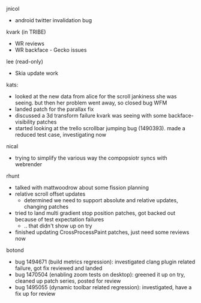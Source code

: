 jnicol
  * android twitter invalidation bug

kvark (in TRIBE)
  * WR reviews
  * WR backface - Gecko issues

lee (read-only)
  * Skia update work

kats:
  * looked at the new data from alice for the scroll jankiness she was seeing. but then her problem went away, so closed bug WFM
  * landed patch for the parallax fix
  * discussed a 3d transform failure kvark was seeing with some backface-visibility patches
  * started looking at the trello scrollbar jumping bug (1490393). made a reduced test case, investigating now

nical
  * trying to simplify the various way the compopsiotr syncs with webrender

rhunt
  * talked with mattwoodrow about some fission planning
  * relative scroll offset updates
    * determined we need to support absolute and relative updates, changing patches
  * tried to land multi gradient stop position patches, got backed out because of test expectation failures
    * .. that didn't show up on try
  * finished updating CrossProcessPaint patches, just need some reviews now

botond
  * bug 1494671 (build metrics regression): investigated clang plugin related failure, got fix reviewed and landed 
  * bug 1470504 (enabling zoom tests on desktop): greened it up on try, cleaned up patch series, posted for review 
  * bug 1495055 (dynamic toolbar related regression): investigated, have a fix up for review
